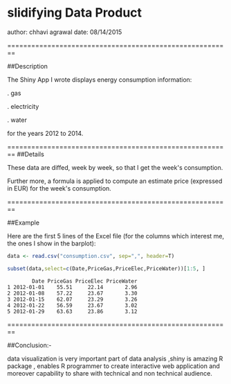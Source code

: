 slidifying Data Product
========================================================
author: chhavi agrawal
date: 08/14/2015


========================================================

##Description

The Shiny App I wrote displays energy consumption information:

. gas

. electricity

. water

for the years 2012 to 2014.

========================================================
##Details

These data are diffed, week by week, so that I get the week's consumption.

Further more, a formula is applied to compute an estimate price (expressed in EUR) for the week's consumption.

========================================================

##Example

Here are the first 5 lines of the Excel file (for the columns which interest me, the ones I show in the barplot):



```r
data <- read.csv("consumption.csv", sep=",", header=T)

subset(data,select=c(Date,PriceGas,PriceElec,PriceWater))[1:5, ]
```

```
        Date PriceGas PriceElec PriceWater
1 2012-01-01    55.51     22.14       2.96
2 2012-01-08    57.22     23.67       3.30
3 2012-01-15    62.07     23.29       3.26
4 2012-01-22    56.59     23.67       3.02
5 2012-01-29    63.63     23.86       3.12
```

========================================================

##Conclusion:-

data visualization is very important part of data analysis ,shiny is amazing R package ,  enables R programmer to create interactive web application and moreover capability to share with technical and non technical audience.
